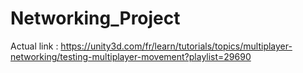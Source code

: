 # Networking_Project

Actual link : https://unity3d.com/fr/learn/tutorials/topics/multiplayer-networking/testing-multiplayer-movement?playlist=29690
